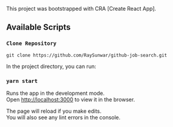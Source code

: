 This project was bootstrapped with CRA [Create React App].

## Available Scripts

### `Clone Repository`
`git clone https://github.com/RaySunwar/github-job-search.git`

In the project directory, you can run:

### `yarn start`

Runs the app in the development mode.<br />
Open [http://localhost:3000](http://localhost:3000) to view it in the browser.

The page will reload if you make edits.<br />
You will also see any lint errors in the console.


